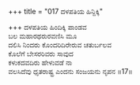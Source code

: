 +++
title = "017 ದಳಪತಿಯ ಹಿನ್ದಿಕ್ಕಿ"

+++
ದಳಪತಿಯ ಹಿಂದಿಕ್ಕಿ ಪಾಂಡವ  
ಬಲ ಮಹಾರಥರುರವಣಿಸಿ ಮೂ  
ದಲಿಸಿ ನಿಂದರು ಕೊಂದರಿದಿರೇರುವ ಚತುರ್ಬಲವ  
ಕೊಲೆಗೆ ಬೇಸರರಿವರು ಸಾವುದ  
ಕಳುಕದವದಿರು ಹೇಳುವಡೆ ನಾ  
ವಲಸಿದೆವು ಧೃತರಾಷ್ಟ್ರ ಎಂದನು ಸಂಜಯನು ನೃಪನ        ॥17॥